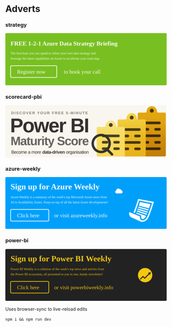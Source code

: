 # Adverts

### strategy
![](/exports/ad-strategy.svg)

### scorecard-pbi
![](/exports/ad-scorecard-pbi.svg)

### azure-weekly
![](/exports/ad-azure-weekly.svg)

### power-bi
![](/exports/ad-power-bi.svg)


Uses browser-sync to live-reload edits

`npm i && npm run dev`
